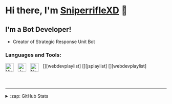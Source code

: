 # Hi there, I'm [SniperrifleXD][discord] 👋 

## I'm a Bot Developer!

- Creator of Strategic Response Unit Bot


### Languages and Tools:

[<img align="left" alt="Visual Studio Code" width="26px" src="https://cdn.jsdelivr.net/gh/devicons/devicon/icons/vscode/vscode-original.svg" style="padding-right:10px;" />][webdevplaylist]
[<img align="left" alt="JavaScript" width="26px" src="https://cdn.jsdelivr.net/gh/devicons/devicon/icons/javascript/javascript-original.svg" style="padding-right:10px;" />][jsplaylist]
[<img align="left" alt="Node.js" width="26px" src="https://cdn.jsdelivr.net/gh/devicons/devicon/icons/nodejs/nodejs-original.svg" style="padding-right:10px;" />][webdevplaylist]

<br />
<br />

---



<details>
  <summary>:zap: GitHub Stats</summary>

  <img align="left" alt="SniperrifleXD's GitHub Stats" src="https://github-readme-stats.vercel.app/api?username=SniperrifleXD&show_icons=true&hide_border=false&title_color=ff652f&icon_color=FFE400&bg_color=09131B&text_color=ffffff&border_color=0c1a25" />

</details>

[discord]: https://discordapp.com/users/648267393604255781
